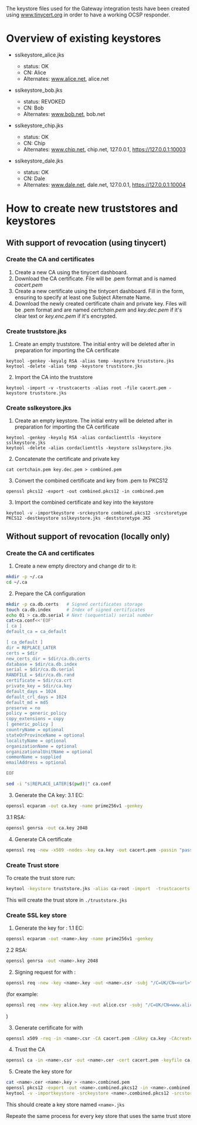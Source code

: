 The keystore files used for the Gateway integration tests have been created using www.tinycert.org in order to have a working
OCSP responder.

# Overview of existing keystores

- sslkeystore_alice.jks
    - status: OK
    - CN: Alice
    - Alternates: www.alice.net, alice.net
- sslkeystore_bob.jks
    - status: REVOKED
    - CN: Bob
    - Alternates: www.bob.net, bob.net

- sslkeystore_chip.jks
    - status: OK
    - CN: Chip
    - Alternates: www.chip.net, chip.net, 127.0.0.1, https://127.0.0.1:10003

- sslkeystore_dale.jks
    - status: OK
    - CN: Dale
    - Alternates: www.dale.net, dale.net, 127.0.0.1, https://127.0.0.1:10004

# How to create new truststores and keystores
## With support of revocation (using tinycert)
### Create the CA and certificates

1. Create a new CA using the tinycert dashboard.
2. Download the CA certificate. File will be .pem format and is named *cacert.pem*
3. Create a new certificate using the tintycert dashboard. Fill in the form, ensuring to specify at least one Subject Alternate Name.
4. Download the newly created certificate chain and private key. Files will be .pem format and are named *certchain.pem*
and *key.dec.pem* if it's clear text or *key.enc.pem* if it's encrypted.

### Create truststore.jks

1. Create an empty truststore. The initial entry will be deleted after in preparation for importing the CA certificate

```
keytool -genkey -keyalg RSA -alias temp -keystore truststore.jks
keytool -delete -alias temp -keystore truststore.jks
```

2. Import the CA into the truststore

```
keytool -import -v -trustcacerts -alias root -file cacert.pem -keystore truststore.jks 
```

### Create sslkeystore.jks

1. Create an empty keystore. The initial entry will be deleted after in preparation for importing the CA certificate

```
keytool -genkey -keyalg RSA -alias cordaclienttls -keystore sslkeystore.jks
keytool -delete -alias cordaclienttls -keystore sslkeystore.jks
```

2. Concatenate the certificate and private key

```
cat certchain.pem key.dec.pem > combined.pem
```

3. Convert the combined certificate and key from .pem to PKCS12

```
openssl pkcs12 -export -out combined.pkcs12 -in combined.pem
```

3. Import the combined certificate and key into the keystore

```
keytool -v -importkeystore -srckeystore combined.pkcs12 -srcstoretype PKCS12 -destkeystore sslkeystore.jks -deststoretype JKS

```

## Without support of revocation (locally only)
### Create the CA and certificates
1. Create a new empty directory and change dir to it:
```bash
mkdir -p ~/.ca
cd ~/.ca
```
2. Prepare the CA configuration
```bash
mkdir -p ca.db.certs   # Signed certificates storage
touch ca.db.index      # Index of signed certificates
echo 01 > ca.db.serial # Next (sequential) serial number
cat>ca.conf<<'EOF'
[ ca ]
default_ca = ca_default

[ ca_default ]
dir = REPLACE_LATER
certs = $dir
new_certs_dir = $dir/ca.db.certs
database = $dir/ca.db.index
serial = $dir/ca.db.serial
RANDFILE = $dir/ca.db.rand
certificate = $dir/ca.crt
private_key = $dir/ca.key
default_days = 1024
default_crl_days = 1024
default_md = md5
preserve = no
policy = generic_policy
copy_extensions = copy
[ generic_policy ]
countryName = optional
stateOrProvinceName = optional
localityName = optional
organizationName = optional
organizationalUnitName = optional
commonName = supplied
emailAddress = optional

EOF

sed -i "s|REPLACE_LATER|$(pwd)|" ca.conf
```

3. Generate the CA key:
3.1 EC:
```bash
openssl ecparam -out ca.key -name prime256v1 -genkey
```
3.1 RSA:
```bash
openssl genrsa -out ca.key 2048
```

4. Generate CA certificate
```bash
openssl req -new -x509 -nodes -key ca.key -out cacert.pem -passin "pass:password" -passout "pass:password" -subj "/C=UK/CN=r3.com"
```

### Create Trust store
To create the trust store run:
```bash
keytool -keystore truststore.jks -alias ca-root -import  -trustcacerts -file cacert.pem -storepass password -noprompt
```
This will create the trust store in `./truststore.jks`

### Create SSL key store
1. Generate the key for <name>:
1.1 EC:
```bash
openssl ecparam -out <name>.key -name prime256v1 -genkey
```
2.2 RSA:
```bash
openssl genrsa -out <name>.key 2048
```

2. Signing request for <name> with <url>:
```bash
openssl req -new -key <name>.key -out <name>.csr -subj "/C=UK/CN=<url>" -addext "subjectAltName = DNS:<url>"
```
(for example:
```bash
openssl req -new -key alice.key -out alice.csr -subj "/C=UK/CN=www.alice.net" -addext "subjectAltName = DNS:www.alice.net"
```
)

3. Generate certificate for <name> with <url>
```bash
openssl x509 -req -in <name>.csr -CA cacert.pem -CAkey ca.key -CAcreateserial -out <name>.pem -days 1024 -sha512 -extfile <(printf "subjectAltName=DNS:<url>")
```
4. Trust the CA
```bash
openssl ca -in <name>.csr -out <name>.cer -cert cacert.pem -keyfile ca.key -passin "pass:password" -config ca.conf -batch -passin "pass:password" -md sha512
```
5. Create the key store for <name>
```bash
cat <name>.cer <name>.key > <name>.combined.pem
openssl pkcs12 -export -out <name>.combined.pkcs12 -in <name>.combined.pem -passin "pass:password" -passout "pass:password"
keytool -v -importkeystore -srckeystore <name>.combined.pkcs12 -srcstoretype PKCS12 -destkeystore <name>.jks -deststoretype JKS -srcstorepass password -deststorepass password -noprompt
```

This should create a key store named `<name>.jks`

Repeate the same process for every key store that uses the same trust store